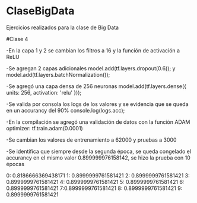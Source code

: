 # ClaseBigData
Ejercicios realizados para la clase de Big Data

#Clase 4

-En la capa 1 y 2 se cambian los filtros a 16 y la función de activación a ReLU

-Se agregan 2 capas adicionales model.add(tf.layers.dropout(0.6)); y model.add(tf.layers.batchNormalization());

-Se agregó una capa densa de 256 neuronas model.add(tf.layers.dense({ units: 256, activation: 'relu' }));

-Se valida por consola los logs de los valores y se evidencia que se queda en un accurancy del 90% console.log(logs.acc);

-En la compilación se agregó una validación de datos con la función ADAM optimizer: tf.train.adam(0.0001)

-Se cambian los valores de entrenamiento a 62000 y pruebas a 3000

-Se identifica que siempre desde la segunda época, se queda congelado el accurancy en el mismo valor 0.899999976158142, se hizo la prueba con 10 épocas

0: 0.8186666369438171 
1: 0.8999999761581421 
2: 0.8999999761581421 
3: 0.8999999761581421 
4: 0.8999999761581421 
5: 0.8999999761581421 
6: 0.8999999761581421 
7:0.8999999761581421 
8: 0.8999999761581421 
9: 0.8999999761581421
